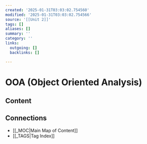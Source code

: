 ```yaml
---
created: '2025-01-31T03:03:02.754560'
modified: '2025-01-31T03:03:02.754566'
source: '[[Unit 2]]'
tags: []
aliases: []
summary: ''
category: ''
links:
  outgoing: []
  backlinks: []

---
```


# OOA (Object Oriented Analysis)

## Content




## Connections
- [[_MOC|Main Map of Content]]
- [[_TAGS|Tag Index]]
